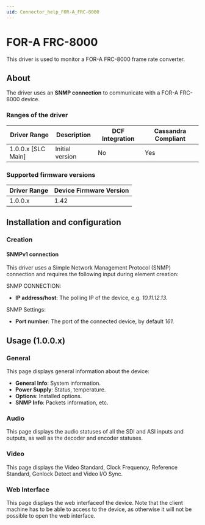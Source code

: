 ```yaml
---
uid: Connector_help_FOR-A_FRC-8000
---
```


# FOR-A FRC-8000

This driver is used to monitor a FOR-A FRC-8000 frame rate converter.

## About

The driver uses an **SNMP connection** to communicate with a FOR-A FRC-8000 device.

### Ranges of the driver

| **Driver Range**     | **Description** | **DCF Integration** | **Cassandra Compliant** |
|----------------------|-----------------|---------------------|-------------------------|
| 1.0.0.x \[SLC Main\] | Initial version | No                  | Yes                     |

### Supported firmware versions

| **Driver Range** | **Device Firmware Version** |
|------------------|-----------------------------|
| 1.0.0.x          | 1.42                        |

## Installation and configuration

### Creation

#### SNMPv1 connection

This driver uses a Simple Network Management Protocol (SNMP) connection and requires the following input during element creation:

SNMP CONNECTION:

- **IP address/host**: The polling IP of the device, e.g. *10.11.12.13.*

SNMP Settings:

- **Port number**: The port of the connected device, by default *161.*

## Usage (1.0.0.x)

### General

This page displays general information about the device:

- **General Info**: System information.
- **Power Supply**: Status, temperature.
- **Options**: Installed options.
- **SNMP Info**: Packets information, etc.

### Audio

This page displays the audio statuses of all the SDI and ASI inputs and outputs, as well as the decoder and encoder statuses.

### Video

This page displays the Video Standard, Clock Frequency, Reference Standard, Genlock Detect and Video I/O Sync.

### Web Interface

This page displays the web interfaceof the device. Note that the client machine has to be able to access to the device, as otherwise it will not be possible to open the web interface.
